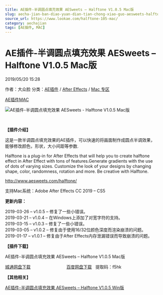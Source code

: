 ```yaml
---
title: AE插件-半调圆点填充效果 AESweets – Halftone V1.0.5 Mac版
slug: aecha-jian-ban-diao-yuan-dian-tian-chong-xiao-guo-aesweets-halftone-v1-0-5-macban
source_url: https://www.lookae.com/halftone-105-mac/
category: aechajian
tags: [AE插件, MAC]
---
```

# AE插件-半调圆点填充效果 AESweets – Halftone V1.0.5 Mac版

2019/05/20 15:28

作者：大众脸
分类：[AE插件](https://www.lookae.com/after-effects/aechajian/) / [After Effects](https://www.lookae.com/after-effects/) / [Mac 专区](https://www.lookae.com/mac-osx/)

[AE插件](https://www.lookae.com/tag/ae%e6%8f%92%e4%bb%b6/)[MAC](https://www.lookae.com/tag/mac/)

![AE插件-半调圆点填充效果 AESweets - Halftone V1.0.5 Mac版](https://www.lookae.com/wp-content/uploads/2018/11/Halftone.jpg "AE插件-半调圆点填充效果 AESweets - Halftone V1.0.5 Mac版-LookAE.com")

**﻿**

**【插件介绍】**

这是一款半调圆点填充效果的AE插件，可以快速的将画面制作成圆点半调效果，能够修改颜色，形状，大小间距等参数.

Halftone is a plug-in for After Effects that will help you to create halftone effect in After Effect with tons of features.Generate gradients with the use of dots of varying sizes. Customize the look of your designs by changing shape, color, randomness, rotation and more. Be creative with Halftone.

http://www.aesweets.com/halftone/

支持Mac系统：Adobe After Effects CC 2019 – CS5

**更新内容：**

2019-03-26 – v1.0.5 – 修复了一些小错误。  
2019-03-21 – v1.0.4 – 在Windows上添加了对宽字符的支持。  
2019-03-15 – v1.0.3 – 修复了一些小错误。  
2019-03-05 – v1.0.2 – 修复由于使用16/32位颜色深度而渲染崩溃的问题。  
2019-01-17 – v1.0.1 – 修复由于After Effects内存泄漏错误而导致崩溃的问题。

**【插件下载】**

AE插件-半调圆点填充效果 AESweets – Halftone V1.0.5 Mac版

[城通网盘下载](https://lookae.ctfile.com/fs/680462-375207545)                              [百度网盘下载](https://pan.baidu.com/s/1BinrLUDNgmR09Hm6OAfM0A)   提取码：f5hk

**【其他相关】**

[AE插件-半调圆点填充效果 AESweets – Halftone V1.0.5 Win版](https://www.lookae.com/halftone-105/)
